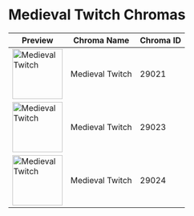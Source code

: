 # Medieval Twitch Chromas

| Preview | Chroma Name | Chroma ID |
|---|---|---|
| <img src='https://raw.communitydragon.org/latest/plugins/rcp-be-lol-game-data/global/default/v1/champion-chroma-images/29/29021.png' alt='Medieval Twitch' width='100'> | Medieval Twitch | 29021 |
| <img src='https://raw.communitydragon.org/latest/plugins/rcp-be-lol-game-data/global/default/v1/champion-chroma-images/29/29023.png' alt='Medieval Twitch' width='100'> | Medieval Twitch | 29023 |
| <img src='https://raw.communitydragon.org/latest/plugins/rcp-be-lol-game-data/global/default/v1/champion-chroma-images/29/29024.png' alt='Medieval Twitch' width='100'> | Medieval Twitch | 29024 |
